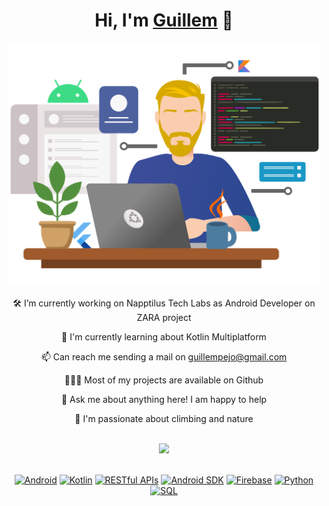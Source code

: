 # 
<div align="center">
<h1 align="center">Hi, I'm  <a href="https://www.linkedin.com/in/guillempejo/">Guillem</a> 🤘</h1>
  <a href="https://guillempejo.github.io/"> <img src="https://github.com/GuillemPejo/guillempejo.github.io/blob/master/img/cover.svg" width="500"/></a>
</div>

<!--
**GuillemPejo/GuillemPejo** is a ✨ _special_ ✨ repository because its `README.md` (this file) appears on your GitHub profile.
-->

<div align="center">

🛠   I’m currently working on Napptilus Tech Labs as Android Developer on ZARA project</br>

🚀   I'm currently learning about Kotlin Multiplatform </br>

📫   Can reach me sending a mail on guillempejo@gmail.com </br>

👨🏻‍💻   Most of my projects are available on Github </br>

💬   Ask me about anything here! I am happy to help </br>

🌱   I'm passionate about climbing and nature </br>
 
 </br>
<img height="180em" src="https://github-readme-stats-eight-theta.vercel.app/api?username=GuillemPejo&show_icons=true&theme=algolia&include_all_commits=true&count_private=true"/>

</br>
</br>


[![Android](https://img.shields.io/badge/Android-3DDC84?style=for-the-badge&logo=android&logoColor=white&labelColor=101010)]()
[![Kotlin](https://img.shields.io/badge/Kotlin-0095D5?style=for-the-badge&logo=kotlin&logoColor=white&labelColor=101010)]()
[![RESTful APIs](https://img.shields.io/badge/RESTful_APIs-007396?style=for-the-badge&logo=java&logoColor=white&labelColor=101010)]()
[![Android SDK](https://img.shields.io/badge/Android_SDK-3DDC84?style=for-the-badge&logo=android-studio&logoColor=white&labelColor=101010)]()
[![Firebase](https://img.shields.io/badge/Firebase-FFCA28?style=for-the-badge&logo=firebase&logoColor=white&labelColor=101010)]()
[![Python](https://img.shields.io/badge/Python-CC0000?style=for-the-badge&logo=python&logoColor=white&labelColor=101010)]()
[![SQL](https://img.shields.io/badge/SQL-4479A1?style=for-the-badge&logo=mysql&logoColor=white&labelColor=101010)]()

</br>
</div>

